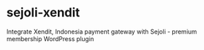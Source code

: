 # sejoli-xendit
Integrate Xendit, Indonesia payment gateway with Sejoli - premium membership WordPress plugin
